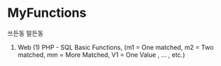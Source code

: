# MyFunctions

쓰든동 말든동

1. Web
	(1) PHP
		- SQL Basic Functions, (m1 = One matched, m2 = Two matched, mm = More Matched, V1 = One Value , ... , etc.)

